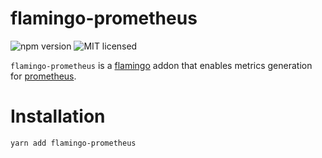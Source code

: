 # flamingo-prometheus

![npm version](https://badge.fury.io/js/flamingo-prometheus.svg)
![MIT licensed](https://img.shields.io/github/license/piobyte/flamingo-prometheus.svg)

`flamingo-prometheus` is a [flamingo](https://github.com/piobyte/flamingo) addon that enables metrics generation for [prometheus](https://prometheus.io/).

# Installation

`yarn add flamingo-prometheus`
